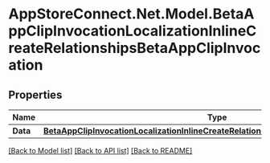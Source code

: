 # AppStoreConnect.Net.Model.BetaAppClipInvocationLocalizationInlineCreateRelationshipsBetaAppClipInvocation

## Properties

Name | Type | Description | Notes
------------ | ------------- | ------------- | -------------
**Data** | [**BetaAppClipInvocationLocalizationInlineCreateRelationshipsBetaAppClipInvocationData**](BetaAppClipInvocationLocalizationInlineCreateRelationshipsBetaAppClipInvocationData.md) |  | [optional] 

[[Back to Model list]](../README.md#documentation-for-models) [[Back to API list]](../README.md#documentation-for-api-endpoints) [[Back to README]](../README.md)

